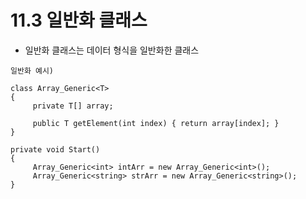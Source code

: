 # 11.3 일반화 클래스
* 일반화 클래스는 데이터 형식을 일반화한 클래스
  
```
일반화 예시)

class Array_Generic<T>
{
     private T[] array;

     public T getElement(int index) { return array[index]; }	
}

private void Start()
{
     Array_Generic<int> intArr = new Array_Generic<int>();
     Array_Generic<string> strArr = new Array_Generic<string>();
}



```

